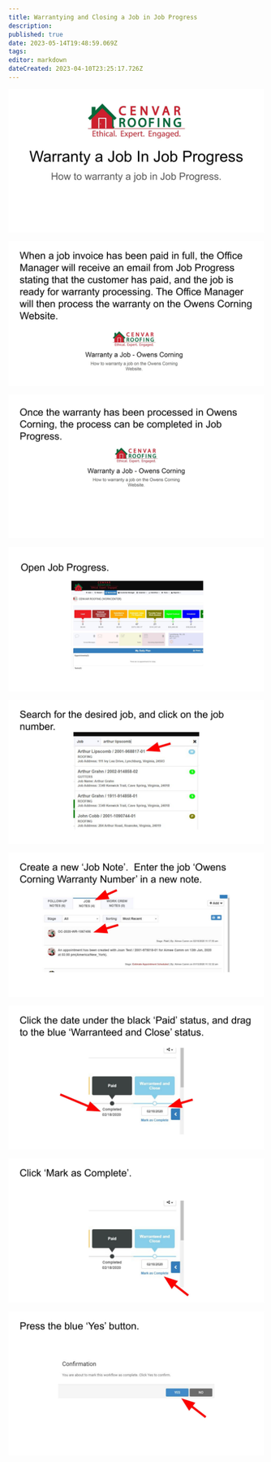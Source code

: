 ```yaml
---
title: Warrantying and Closing a Job in Job Progress
description: 
published: true
date: 2023-05-14T19:48:59.069Z
tags: 
editor: markdown
dateCreated: 2023-04-10T23:25:17.726Z
---
```


![](/warranty-a-job-jp_0001.jpg)

![](/warranty-a-job-jp_0002.jpg)

![](/warranty-a-job-jp_0003.jpg)

![](/warranty-a-job-jp_0004.jpg)

![](/warranty-a-job-jp_0005.jpg)

![](/warranty-a-job-jp_0006.jpg)

![](/warranty-a-job-jp_0007.jpg)

![](/warranty-a-job-jp_0008.jpg)

![](/warranty-a-job-jp_0009.jpg)